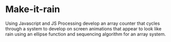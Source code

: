 # Make-it-rain
Using Javascript and JS Processing develop an array counter that cycles through a system to develop on screen animations that appear to look like rain using an ellipse function and sequencing algorithm for an array system. 

